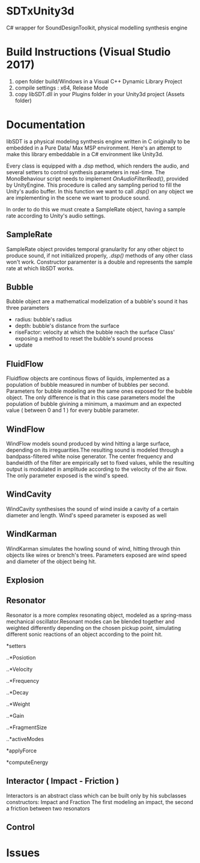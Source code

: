 # SDTxUnity3d
C# wrapper for SoundDesignToolkit, physical modelling synthesis engine

# Build Instructions (Visual Studio 2017)

1. open folder build/Windows in a Visual C++ Dynamic Library Project
2. compile settings : x64, Release Mode
3. copy libSDT.dll in your Plugins folder in your Unity3d project (Assets folder)

# Documentation

libSDT is a physical modeling synthesis engine written in C originally to be embedded in a Pure Data/ Max MSP environment.
Here's an attempt to make this library embeddable in a C# environment like Unity3d.

Every class is equipped with a .dsp method, which renders the audio, and several setters to control synthesis parameters in real-time.
The MonoBehaviour script needs to implement *OnAudioFilterRead()*, provided by UnityEngine. This procedure is called any sampling period to fill the Unity's audio buffer. In this function we want to call *.dsp()* on any object we are implementing in the scene we want to produce sound.

In order to do this we must create a SampleRate object, having a sample rate according to Unity's audio settings.



## SampleRate

SampleRate object provides temporal granularity for any other object to produce sound, if not initialized properly, <i>.dsp()</i> methods of any other class won't work. Constructor paramenter is a double and represents the sample rate at which libSDT works.
  
##  Bubble

Bubble object are a mathematical modelization of a bubble's sound it has three parameters
* radius: bubble's radius
* depth: bubble's distance from the surface
* riseFactor: velocity at which the bubble reach the surface
Class' exposing a method to reset the bubble's sound process
* update    
  
## FluidFlow
Fluidflow objects are continous flows of liquids, implemented as a population of bubble measured in number of bubbles per second.
Parameters for bubble modeling are the same ones exposed for the bubble object. The only difference is that in this case parameters model the population of bubble givining a minimum, a maximum and an expected value ( between 0 and 1 ) for every bubble parameter.
  
## WindFlow
WindFlow models sound produced by wind hitting a large surface, depending on its irreguarities.The resulting sound is modeled through a bandpass-filtered white noise generator. The center frequency and bandwidth of the filter are empirically set to fixed values, while
the resulting output is modulated in amplitude according to the velocity of the air flow.
The only parameter exposed is the wind's speed.
  
## WindCavity
WindCavity synthesises the sound of wind inside a cavity of a certain diameter and length. Wind's speed parameter is exposed as well
  
## WindKarman
WindKarman simulates the howling sound of wind, hitting through thin objects like wires or brench's trees.
Parameters exposed are wind speed and diameter of the object being hit.
  
## Explosion
  
## Resonator
Resonator is a more complex resonating object, modeled as a spring-mass mechanical oscillator.Resonant modes can be blended together and weighted differently depending on the chosen pickup point, simulating different sonic reactions of an object according to the point hit.

*setters

..*Posiotion

..*Velocity

..*Frequency

..*Decay

..*Weight

..*Gain

..*FragmentSize

..*activeModes

*applyForce

*computeEnergy
  
## Interactor ( Impact - Friction )
Interactors is an abstract class which can be built only by his subclasses constructors: Impact and Fraction
The first modeling an impact, the second a friction between two resonators
  
## Control

# Issues
